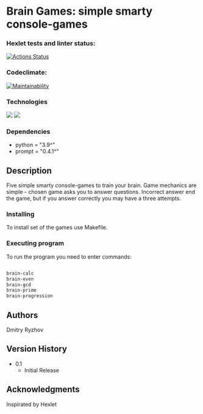 # Brain Games: simple smarty console-games

### Hexlet tests and linter status:
[![Actions Status](https://github.com/cudini/python-project-49/actions/workflows/hexlet-check.yml/badge.svg)](https://github.com/cudini/python-project-49/actions)
### Codeclimate:
[![Maintainability](https://api.codeclimate.com/v1/badges/a99a88d28ad37a79dbf6/maintainability)](https://codeclimate.com/github/codeclimate/codeclimate/maintainability)

### Technologies
![](https://img.shields.io/badge/language-python-blue)
![](https://img.shields.io/badge/lybrary-prompt-brightgreen)

### Dependencies

* python = "3.9^"
* prompt = "0.4.1^"
## Description

Five simple smarty console-games to train your brain. Game mechanics are simple -
chosen game asks you to answer questions. Incorrect answer end the game, but if you answer
correctly you may have a three attempts.


### Installing

To install set of the games use Makefile.

### Executing program

To run the program you need to enter commands:

```bash

brain-calc
brain-even
brain-gcd
brain-prime
brain-progression
```


## Authors

Dmitry Ryzhov

## Version History


* 0.1
    * Initial Release

## Acknowledgments


Inspirated by Hexlet
